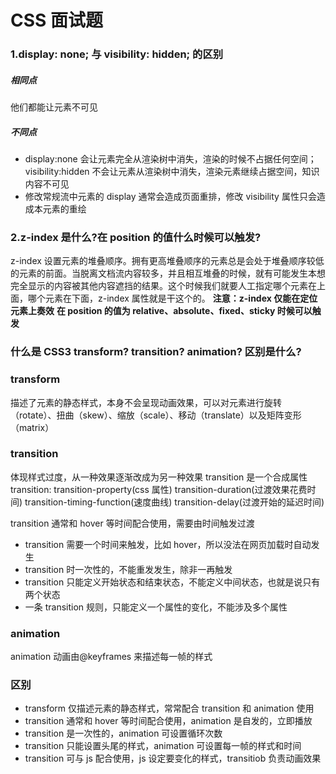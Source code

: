 # CSS 面试题

### 1.display: none; 与 visibility: hidden; 的区别

##### 相同点

他们都能让元素不可见

##### 不同点

- display:none 会让元素完全从渲染树中消失，渲染的时候不占据任何空间；visibility:hidden 不会让元素从渲染树中消失，渲染元素继续占据空间，知识内容不可见
- 修改常规流中元素的 display 通常会造成页面重排，修改 visibility 属性只会造成本元素的重绘

### 2.z-index 是什么?在 position 的值什么时候可以触发?

z-index 设置元素的堆叠顺序。拥有更高堆叠顺序的元素总是会处于堆叠顺序较低的元素的前面。当脱离文档流内容较多，并且相互堆叠的时候，就有可能发生本想完全显示的内容被其他内容遮挡的结果。这个时候我们就要人工指定哪个元素在上面，哪个元素在下面，z-index 属性就是干这个的。
**注意：z-index 仅能在定位元素上奏效**
**在 position 的值为 relative、absolute、fixed、sticky 时候可以触发**

### 什么是 CSS3 transform? transition? animation? 区别是什么?

### transform

描述了元素的静态样式，本身不会呈现动画效果，可以对元素进行旋转（rotate）、扭曲（skew）、缩放（scale）、移动（translate）以及矩阵变形（matrix）

### transition

体现样式过度，从一种效果逐渐改成为另一种效果
transition 是一个合成属性
transition: transition-property(css 属性) transition-duration(过渡效果花费时间) transition-timing-function(速度曲线) transition-delay(过渡开始的延迟时间)

transition 通常和 hover 等时间配合使用，需要由时间触发过渡

- transition 需要一个时间来触发，比如 hover，所以没法在网页加载时自动发生
- transition 时一次性的，不能重发发生，除非一再触发
- transition 只能定义开始状态和结束状态，不能定义中间状态，也就是说只有两个状态
- 一条 transition 规则，只能定义一个属性的变化，不能涉及多个属性

### animation

animation 动画由@keyframes 来描述每一帧的样式

### 区别

- transform 仅描述元素的静态样式，常常配合 transition 和 animation 使用
- transition 通常和 hover 等时间配合使用，animation 是自发的，立即播放
- transition 是一次性的，animation 可设置循环次数
- transition 只能设置头尾的样式，animation 可设置每一帧的样式和时间
- transition 可与 js 配合使用，js 设定要变化的样式，transitiob 负责动画效果
